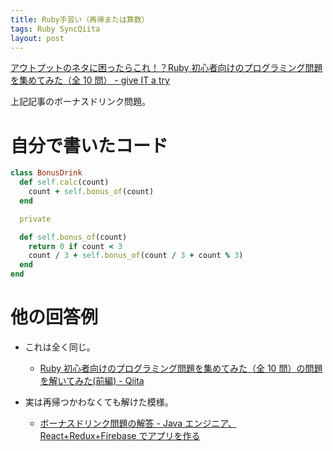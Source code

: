 ```yaml
---
title: Ruby手習い（再帰または算数）
tags: Ruby SyncQiita
layout: post
---
```


[アウトプットのネタに困ったらこれ！？Ruby 初心者向けのプログラミング問題を集めてみた（全 10 問） \- give IT a
try](https://blog.jnito.com/entry/2019/05/03/121235)

上記記事のボーナスドリンク問題。

# 自分で書いたコード

```ruby
class BonusDrink
  def self.calc(count)
    count + self.bonus_of(count)
  end

  private

  def self.bonus_of(count)
    return 0 if count < 3
    count / 3 + self.bonus_of(count / 3 + count % 3)
  end
end
```

# 他の回答例

- これは全く同じ。

  - [Ruby 初心者向けのプログラミング問題を集めてみた（全 10 問）の問題を解いてみた(前編) - Qiita](https://qiita.com/sackey_24/items/8fc236bb054aff6b74c8)

- 実は再帰つかわなくても解けた模様。

  - [ボーナスドリンク問題の解答 \- Java エンジニア、React+Redux+Firebase でアプリを作る](http://yucatio.hatenablog.com/entry/2019/05/07/225412)
